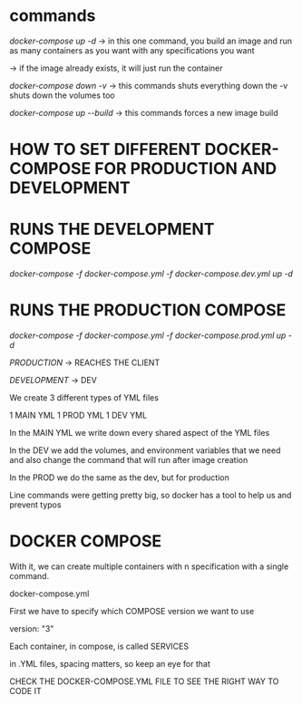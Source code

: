 # commands

_docker-compose up -d_
-> in this one command, you build an image and run as many containers as you want with any specifications you want

-> if the image already exists, it will just run the container

_docker-compose down -v_
-> this commands shuts everything down
the -v shuts down the volumes too

_docker-compose up --build_
-> this commands forces a new image build

# HOW TO SET DIFFERENT DOCKER-COMPOSE FOR PRODUCTION AND DEVELOPMENT

# RUNS THE DEVELOPMENT COMPOSE

_docker-compose -f docker-compose.yml -f docker-compose.dev.yml up -d_

# RUNS THE PRODUCTION COMPOSE

_docker-compose -f docker-compose.yml -f docker-compose.prod.yml up -d_

_PRODUCTION_ -> REACHES THE CLIENT

_DEVELOPMENT_ -> DEV

We create 3 different types of YML files

1 MAIN YML
1 PROD YML
1 DEV YML

In the MAIN YML we write down every shared aspect of the YML files

In the DEV we add the volumes, and environment variables that we need and also change the command that will run after image creation

In the PROD we do the same as the dev, but for production

Line commands were getting pretty big, so docker has a tool to help us and prevent typos

# DOCKER COMPOSE

With it, we can create multiple containers with n specification with a single command.

docker-compose.yml

First we have to specify which COMPOSE version we want to use

version: "3"

Each container, in compose, is called SERVICES

in .YML files, spacing matters, so keep an eye for that

CHECK THE DOCKER-COMPOSE.YML FILE TO SEE THE RIGHT WAY TO CODE IT

